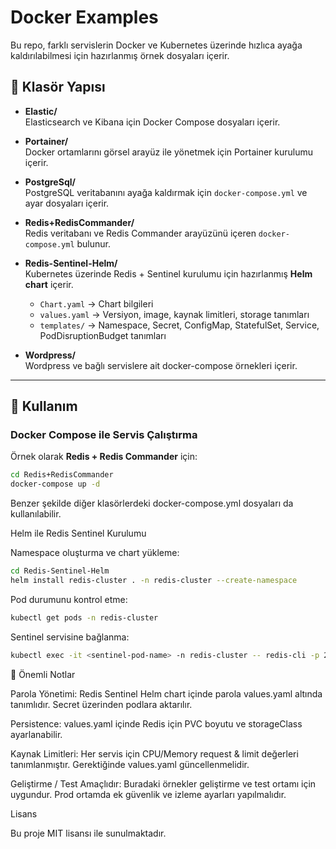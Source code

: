 ﻿# Docker Examples

Bu repo, farklı servislerin Docker ve Kubernetes üzerinde hızlıca ayağa kaldırılabilmesi için hazırlanmış örnek dosyaları içerir.  

## 📂 Klasör Yapısı

- **Elastic/**  
  Elasticsearch ve Kibana için Docker Compose dosyaları içerir.  

- **Portainer/**  
  Docker ortamlarını görsel arayüz ile yönetmek için Portainer kurulumu içerir.  

- **PostgreSql/**  
  PostgreSQL veritabanını ayağa kaldırmak için `docker-compose.yml` ve ayar dosyaları içerir.  

- **Redis+RedisCommander/**  
  Redis veritabanı ve Redis Commander arayüzünü içeren `docker-compose.yml` bulunur.  

- **Redis-Sentinel-Helm/**  
  Kubernetes üzerinde Redis + Sentinel kurulumu için hazırlanmış **Helm chart** içerir.  
  - `Chart.yaml` → Chart bilgileri  
  - `values.yaml` → Versiyon, image, kaynak limitleri, storage tanımları  
  - `templates/` → Namespace, Secret, ConfigMap, StatefulSet, Service, PodDisruptionBudget tanımları  

- **Wordpress/**  
  Wordpress ve bağlı servislere ait docker-compose örnekleri içerir.  

---

## 🚀 Kullanım

### Docker Compose ile Servis Çalıştırma

Örnek olarak **Redis + Redis Commander** için:

```bash
cd Redis+RedisCommander
docker-compose up -d
```
Benzer şekilde diğer klasörlerdeki docker-compose.yml dosyaları da kullanılabilir.

Helm ile Redis Sentinel Kurulumu

Namespace oluşturma ve chart yükleme:
```bash
cd Redis-Sentinel-Helm
helm install redis-cluster . -n redis-cluster --create-namespace
```

Pod durumunu kontrol etme:
```bash
kubectl get pods -n redis-cluster
```

Sentinel servisine bağlanma:
```bash
kubectl exec -it <sentinel-pod-name> -n redis-cluster -- redis-cli -p 26379
```

🔑 Önemli Notlar

Parola Yönetimi:
Redis Sentinel Helm chart içinde parola values.yaml altında tanımlıdır. Secret üzerinden podlara aktarılır.

Persistence:
values.yaml içinde Redis için PVC boyutu ve storageClass ayarlanabilir.

Kaynak Limitleri:
Her servis için CPU/Memory request & limit değerleri tanımlanmıştır. Gerektiğinde values.yaml güncellenmelidir.

Geliştirme / Test Amaçlıdır:
Buradaki örnekler geliştirme ve test ortamı için uygundur. Prod ortamda ek güvenlik ve izleme ayarları yapılmalıdır.

Lisans

Bu proje MIT lisansı ile sunulmaktadır.